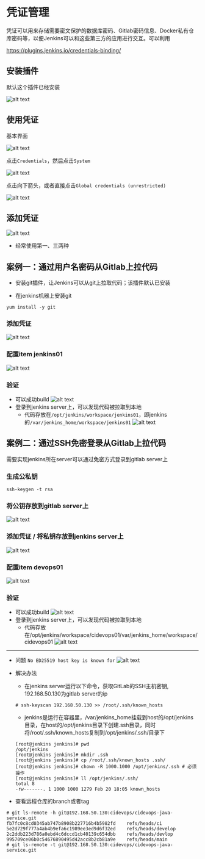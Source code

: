 # 凭证管理

凭证可以用来存储需要密文保护的数据库密码、Gitlab密码信息、Docker私有仓库密码等，以便Jenkins可以和这些第三方的应用进行交互。可以利用

https://plugins.jenkins.io/credentials-binding/

## 安装插件
默认这个插件已经安装

![alt text](03a0e161-7eaf-4b81-b6e0-e23950962680.png)

## 使用凭证
基本界面

![alt text](8bd36187-e27e-4b5e-ac19-973bf00d3390.png)

点击`Credentials`，然后点击`System`

![alt text](fd261886-bb35-43f0-a11b-6b8fb42bd4ac.png)

点击向下箭头，或者直接点击`Global credentials (unrestricted)`

![alt text](236f26eb-e395-4722-8f04-9dc16e50218f.png)

## 添加凭证
![alt text](dab49314-7e9c-4d6a-8a0c-c0d4721079e0.png)
* 经常使用第一、三两种

## 案例一：通过用户名密码从Gitlab上拉代码 
* 安装git插件，让Jenkins可以从git上拉取代码；该插件默认已安装

* 在jenkins机器上安装git
```
yum install -y git
```

### 添加凭证
![alt text](1a519352-e309-4b79-a17f-1b27367b76d6.png)


### 配置item jenkins01

![alt text](01f4756c-7dd4-4666-9138-5f07eb04ee21.png)

### 验证
* 可以成功build
![alt text](df1b7939-6329-4341-b0fb-0d0a4602cf39.png)
* 登录到jenkins server上，可以发现代码被拉取到本地
  * 代码存放在`/opt/jenkins/workspace/jenkins01`，即jenkins的`/var/jenkins_home/workspace/jenkins01`
![alt text](cc668e72-6c0f-44a5-ab1a-faf69861d6ff.png)

## 案例二：通过SSH免密登录从Gitlab上拉代码
需要实现jenkins所在server可以通过免密方式登录到gitlab server上

### 生成公私钥
```
ssh-keygen -t rsa
```
### 将公钥存放到gitlab server上
![alt text](6181b8cb-c286-42d9-b279-cd9bf600238a.png)

### 添加凭证 / 将私钥存放到jenkins server上
![alt text](f1ec630b-8b87-4f9b-92fe-eea7cdf0ffbc.png)

### 配置item devops01
![alt text](d57f4541-70ca-4a36-901d-da25d4aba3ee.png)

### 验证
* 可以成功build
![alt text](5198090e-d4b0-4de5-b49b-a5ab9cf19453.png)
* 登录到jenkins server上，可以发现代码被拉取到本地
  * 代码存放在/opt/jenkins/workspace/cidevops01/var/jenkins_home/workspace/cidevops01
![alt text](a40f3106-0b15-4c59-a9c0-247a076f853b.png)

---

* 问题 `No ED25519 host key is known for`
![alt text](8094d06c-61ac-40e1-bf6b-dade7d61b85b.png)
* 解决办法
  * 在jenkins server运行以下命令，获取GitLab的SSH主机密钥, 192.168.50.130为gitlab server的ip
  ```
  # ssh-keyscan 192.168.50.130 >> /root/.ssh/known_hosts
  ```
  * jenkins是运行在容器里，/var/jenkins_home挂载到host的/opt/jenkins目录，在host的/opt/jenkins目录下创建.ssh目录，同时将/root/.ssh/known_hosts复制到/opt/jenkins/.ssh/目录下
  ```
  [root@jenkins jenkins]# pwd
  /opt/jenkins
  [root@jenkins jenkins]# mkdir .ssh
  [root@jenkins jenkins]# cp /root/.ssh/known_hosts .ssh/
  [root@jenkins jenkins]# chown -R 1000.1000 /opt/jenkins/.ssh # 必须操作
  [root@jenkins jenkins]# ll /opt/jenkins/.ssh/
  total 8
  -rw-------. 1 1000 1000 1279 Feb 20 18:05 known_hosts
  ```

* 查看远程仓库的branch或者tag
```
# git ls-remote -h git@192.168.50.130:cidevops/cidevops-java-service.git
fb7fc0c8cd0345ab747b8908b227716b4b5982fd	refs/heads/ci
5e2d729f777a4ab4b9efa6c1989ee3ed9d6f32ed	refs/heads/develop
2c2ddb223d786a0ebd4c6dccd1cb40139c654dbb	refs/heads/devlop
995709ce06b0c54676890495d42acc8b2cb81a9e	refs/heads/main
# git ls-remote -t git@192.168.50.130:cidevops/cidevops-java-service.git
```